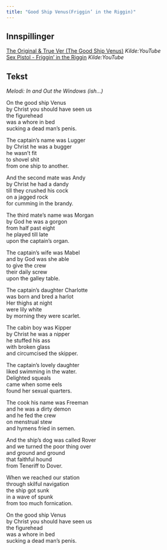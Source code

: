```yaml
---
title: "Good Ship Venus(Friggin’ in the Riggin)"
---
```


Innspillinger
-------------

[The Original & True Ver (The Good Ship Venus)][] *Kilde:YouTube*  
[Sex Pistol - Friggin’ in the Riggin][] *Kilde:YouTube*

Tekst
-----

*Melodi: In and Out the Windows (ish…)*

On the good ship Venus  
by Christ you should have seen us  
the figurehead  
was a whore in bed  
sucking a dead man’s penis.

The captain’s name was Lugger  
by Christ he was a bugger  
he wasn’t fit  
to shovel shit  
from one ship to another.

And the second mate was Andy  
by Christ he had a dandy  
till they crushed his cock  
on a jagged rock  
for cumming in the brandy.

The third mate’s name was Morgan  
by God he was a gorgon  
from half past eight  
he played till late  
upon the captain’s organ.

The captain’s wife was Mabel  
and by God was she able  
to give the crew  
their daily screw  
upon the galley table.

The captain’s daughter Charlotte  
was born and bred a harlot  
Her thighs at night  
were lily white  
by morning they were scarlet.

The cabin boy was Kipper  
by Christ he was a nipper  
he stuffed his ass  
with broken glass  
and circumcised the skipper.

The captain’s lovely daughter  
liked swimming in the water.  
Delighted squeals  
came when some eels  
found her sexual quarters.

The cook his name was Freeman  
and he was a dirty demon  
and he fed the crew  
on menstrual stew  
and hymens fried in semen.

And the ship’s dog was called Rover  
and we turned the poor thing over  
and ground and ground  
that faithful hound  
from Teneriff to Dover.

When we reached our station  
through skilful navigation  
the ship got sunk  
in a wave of spunk  
from too much fornication.

On the good ship Venus  
by Christ you should have seen us  
the figurehead  
was a whore in bed  
sucking a dead man’s penis.

  [The Original & True Ver (The Good Ship Venus)]: http://www.youtube.com/watch?v=KLotX3HE-4c
  [Sex Pistol - Friggin’ in the Riggin]: http://www.youtube.com/watch?v=kC8ra7n6Bx8